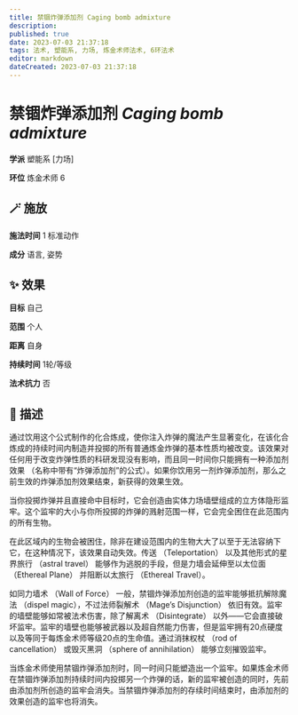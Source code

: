 ```yaml
---
title: 禁锢炸弹添加剂 Caging bomb admixture
description: 
published: true
date: 2023-07-03 21:37:18
tags: 法术, 塑能系, 力场, 炼金术师法术, 6环法术
editor: markdown
dateCreated: 2023-07-03 21:37:18
---
```


# **禁锢炸弹添加剂** *Caging bomb admixture*

**学派** 塑能系 \[力场\] 

**环位** 炼金术师 6

## 🪄 施放

**施法时间** 1 标准动作

**成分** 语言, 姿势

## ✨ 效果 

**目标** 自己 

**范围** 个人

**距离** 自身  

**持续时间** 1轮/等级 

**法术抗力** 否

## 📖 描述

通过饮用这个公式制作的化合炼成，使你注入炸弹的魔法产生显著变化，在该化合炼成的持续时间内制造并投掷的所有普通炼金炸弹的基本性质均被改变。该效果对任何用于改变炸弹性质的科研发现没有影响，而且同一时间你只能拥有一种添加剂效果 （名称中带有“炸弹添加剂”的公式）。如果你饮用另一剂炸弹添加剂，那么之前生效的炸弹添加剂效果结束，新获得的效果生效。

当你投掷炸弹并且直接命中目标时，它会创造由实体力场墙壁组成的立方体隐形监牢。这个监牢的大小与你所投掷的炸弹的溅射范围一样，它会完全困住在此范围内的所有生物。

在此区域内的生物会被困住，除非在建设范围内的生物大大了以至于无法容纳下它，在这种情况下，该效果自动失效。传送 （Teleportation） 以及其他形式的星界旅行 （astral travel） 能够作为逃脱的手段，但是力墙会延伸至以太位面 （Ethereal Plane） 并阻断以太旅行 （Ethereal Travel）。

如同力墙术 （Wall of Force） 一般，禁锢炸弹添加剂创造的监牢能够抵抗解除魔法 （dispel magic），不过法师裂解术 （Mage’s Disjunction） 依旧有效。监牢的墙壁能够如常被法术伤害，除了解离术 （Disintegrate） 以外——它会直接破坏监牢。监牢的墙壁也能够被武器以及超自然能力伤害，但是监牢拥有20点硬度以及等同于每炼金术师等级20点的生命值。通过消抹权杖 （rod of cancellation） 或毁灭黑洞 （sphere of annihilation） 能够立刻摧毁监牢。

当炼金术师使用禁锢炸弹添加剂时，同一时间只能塑造出一个监牢。如果炼金术师在禁锢炸弹添加剂持续时间内投掷另一个炸弹的话，新的监牢被创造的同时，先前由添加剂所创造的监牢会消失。当禁锢炸弹添加剂的存续时间结束时，由添加剂的效果创造的监牢也将消失。
    